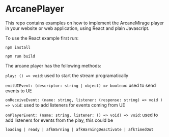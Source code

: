 # ArcanePlayer

This repo contains examples on how to implement the ArcaneMirage player in your website or web application, using React and plain Javascript.

To use the React example first run: 

`npm install`

`npm run build`

The arcane player has the following methods:

`play: () => void`: used to start the stream programatically

`emitUIEvent: (descriptor: string | object) => boolean`: used to send events to UE

`onReceiveEvent: (name: string, listener: (response: string) => void ) => void`: used to add listeners for events coming from UE

`onPlayerEvent: (name: string, listener: () => void) => void`: used to add listeners for events from the play, this could be 

`loading | ready | afkWarning | afkWarningDeactivate | afkTimedOut`